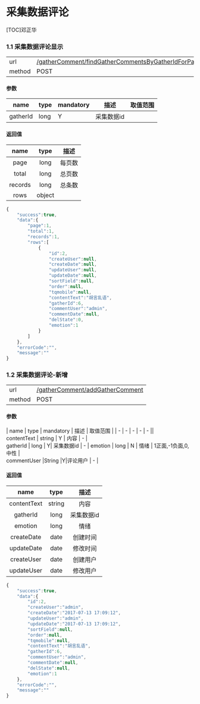 #  采集数据评论

[TOC]邓正华

 
### 1.1 采集数据评论显示 

| | |
| - | - |
| url | [/gatherComment/findGatherCommentsByGatherIdForPage](/gatherComment/findGatherCommentsByGatherIdForPage) | 
| method | POST | 

#### 参数

| name | type | mandatory | 描述 | 取值范围 |
| - | - | - | - | - |
gatherId | long | Y | 采集数据id | |<br />
 

#### 返回值
| name | type | 描述 |
| :-: | :-: | :-: |
| page | long | 每页数 |
| total | long | 总页数|
| records | long | 总条数 |
| rows | object |  |
 

```javascript
{
    "success":true,
    "data":{
        "page":1,
        "total":1,
        "records":1,
        "rows":[
            {
                "id":2,
                "createUser":null,
                "createDate":null,
                "updateUser":null,
                "updateDate":null,
                "sortField":null,
                "order":null,
                "tqmobile":null,
                "contentText":"胡言乱语",
                "gatherId":6,
                "commentUser":"admin",
                "commentDate":null,
                "delState":0,
                "emotion":1
            }
        ]
    },
    "errorCode":"",
    "message":""
}
```
### 1.2 采集数据评论-新增 

| | |
| - | - |
| url | [/gatherComment/addGatherComment](/gatherComment/addGatherComment) | 
| method | POST | 

#### 参数

| name | type | mandatory | 描述 | 取值范围 |
| - | - | - | - | - ||<br />
 contentText | string | Y | 内容 | - |<br />
gatherId | long | Y| 采集数据id | - |
 emotion | long | N | 情绪 | 1正面,-1负面,0,中性 |<br />
 commentUser |String |Y|评论用户 | - |


#### 返回值

 

| name | type | 描述 |
| :-: | :-: | :-: |
| contentText | string | 内容 |
| gatherId | long | 采集数据id |
| emotion | long | 情绪 |
| createDate | date | 创建时间 |
| updateDate | date | 修改时间 |
| createUser | date | 创建用户 |
| updateUser | date | 修改用户 |

```javascript
{
    "success":true,
    "data":{
        "id":2,
        "createUser":"admin",
        "createDate":"2017-07-13 17:09:12",
        "updateUser":"admin",
        "updateDate":"2017-07-13 17:09:12",
        "sortField":null,
        "order":null,
        "tqmobile":null,
        "contentText":"胡言乱语",
        "gatherId":6,
        "commentUser":"admin",
        "commentDate":null,
        "delState":null,
        "emotion":1
    },
    "errorCode":"",
    "message":""
}
```
 
 